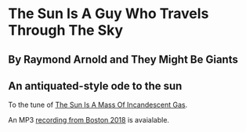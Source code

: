# The Sun Is A Guy Who Travels Through The Sky
## By Raymond Arnold and They Might Be Giants
## An antiquated-style ode to the sun

To the tune of [The Sun Is A Mass Of Incandescent Gas](../../The_Sun_Is_A_Mass_Of_Incandescent_Gas/gen).

An MP3 [recording from Boston 2018](https://www.jefftk.com/solstice-2018/02--why-did-the-sun-shine.mp3) is avaialable.